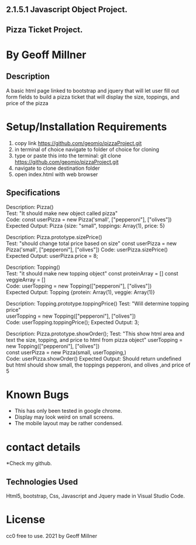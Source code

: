 ## 2.1.5.1 Javascript Object Project.

## Pizza Ticket Project.

# By Geoff Millner

## Description

A basic html page linked to bootstrap and jquery that will let user fill out form fields to build a pizza ticket that will display the size, toppings, and price of the pizza
  
# Setup/Installation Requirements

1. copy link https://github.com/geomio/pizzaProject.git
2. in terminal of choice navigate to folder of choice for cloning
3. type or paste this into the terminal: git clone https://github.com/geomio/pizzaProject.git
4. navigate to clone destination folder
5. open index.html with web browser

## Specifications
Description: Pizza()  
Test: "It should make new object called pizza"  
Code: const userPizza = new Pizza('small', ["pepperoni"], ["olives"]) 
Expected Output: Pizza {size: "small", toppings: Array(1), price: 5}  

Description: Pizza.prototype.sizePrice()  
Test: "should change total price based on size" 
const userPizza = new Pizza('small', ["pepperoni"], ["olives"]) 
Code: userPizza.sizePrice() 
Expected Output: userPizza.price = 8; 

Description: Topping()  
Test: "it should make new topping object" 
const proteinArray = [] 
const veggieArray = []  
Code: userTopping = new Topping(["pepperoni"], ["olives"])  
Expected Output: Topping {protein: Array(1), veggie: Array(1)}  

Description: Topping.prototype.toppingPrice() 
Test: "Will determine topping price"  
userTopping = new Topping(["pepperoni"], ["olives"])  
Code: userTopping.toppingPrice(); 
Expected Output: 3; 

Description: Pizza.prototype.showOrder(); 
Test: "This show html area and text the size, topping, and price to html from pizza object" 
userTopping = new Topping(["pepperoni"], ["olives"])  
const userPizza = new Pizza(small, userTopping,)  
Code: userPizza.showOrder() 
Expected Output: Should return undefined but html should show small, the toppings pepperoni, and  olives ,and price of 5   
<!-- This is because math is not fully handled in total in this step it is Expected. -->

# Known Bugs

* This has only been tested in google chrome.
* Display may look weird on small screens.
* The mobile layout may be rather condensed.


# contact details

  

*Check my github.

  

## Technologies Used

  

 Html5, bootstrap, Css, Javascript and Jquery made in Visual Studio Code. 

  

# License

  
cc0 free to use. 2021 by Geoff Millner 

